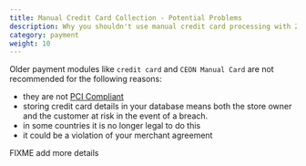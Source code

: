 ```yaml
---
title: Manual Credit Card Collection - Potential Problems 
description: Why you shouldn't use manual credit card processing with Zen Cart 
category: payment
weight: 10
---
```


Older payment modules like `credit card` and `CEON Manual Card` are not recommended for the following reasons: 

- they are not [PCI Compliant](/user/payment/what_is_pci/)
- storing credit card details in your database means both the store owner and the customer at risk in the event of a breach. 
- in some countries it is no longer legal to do this
- it could be a violation of your merchant agreement 

FIXME add more details


